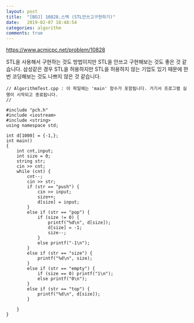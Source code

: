 ```yaml
---
layout: post
title:  "[BOJ] 10828.스택 (STL안쓰고구현하기)"
date:   2019-02-07 18:48:54
categories: algorithm
comments: true
---
```


https://www.acmicpc.net/problem/10828

STL을 사용해서 구현하는 것도 방법이지만 STL을 안쓰고 구현해보는 것도 좋은 것 같습니다. 삼성같은 경우 STL을 허용하지만 STL을 허용하지 않는 기업도 있기 때문에 한번 코딩해보는 것도 나쁘지 않은 것 같습니다.

~~~
// AlgorithmTest.cpp : 이 파일에는 'main' 함수가 포함됩니다. 거기서 프로그램 실행이 시작되고 종료됩니다.
//

#include "pch.h"
#include <iostream>
#include <string>
using namespace std;

int d[1000] = {-1,};
int main()
{
	int cnt,input;
	int size = 0;
	string str;
	cin >> cnt;
	while (cnt) {
		cnt--;
		cin >> str;
		if (str == "push") {
			cin >> input;
			size++;
			d[size] = input;
		}
		else if (str == "pop") {
			if (size != 0) {
				printf("%d\n", d[size]);
				d[size] = -1;
				size--;
			}
			else printf("-1\n");
		}
		else if (str == "size") {
			printf("%d\n", size);
		}
		else if (str == "empty") {
			if (size == 0) printf("1\n");
			else printf("0\n");
		}
		else if (str == "top") {
			printf("%d\n", d[size]);
		}

	}
}
~~~
